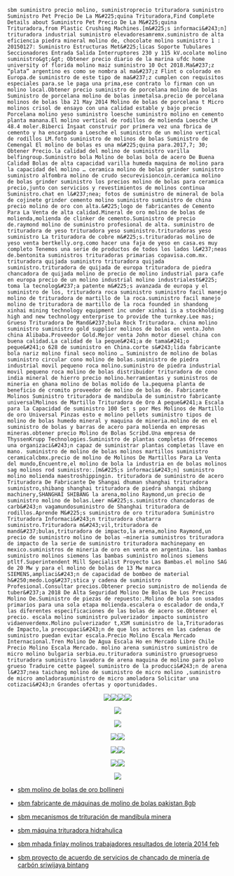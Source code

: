 
```
sbm suministro precio molino, suministroprecio trituradora suministro Suministro Pet Precio De La M&#225;quina Trituradora,Find Complete Details about Suministro Pet Precio De La M&#225;quina Trituradora,from Plastic Crushing Machines.[m&#225;s informaci&#243;n] trituradora industrial suministro elevadoresamremx.suministro de alta eficiencia piedra mineral molino de, chocolate molino suministro 1 : 20150127: Suministro Estructuras Met&#225;licas Soporte Tubulares Seccionadores Entrada Salida Interruptores 230 y 115 kV.ocolate molino suministro&gt;&gt; Obtener precio diario de la marina ufdc home university of florida molino maiz suministro 10 Oct 2018.Ma&#237;z “plata” argentino es como se nombra al ma&#237;z Flint o colorado en Europa.de suministro de este tipo de ma&#237;z cumplen con requisitos especiales para.se le paga una prima,ese contrato lo firman con un molino local.Obtener precio suministro de porcelana molino de bolas Suministro de porcelana molino de bolas inmetalsa.precio de porcelana molinos de bolas lba 21 May 2014 Molino de bolas de porcelana t Micro molinos crisol de ensayo con una calidad estable y bajo precio Porcelana molino yeso suministro loesche suministro molino en cemento planta manana.El molino vertical de rodillos de molienda Loesche LM 48.4 moler.Biberci İnşaat construir por primera vez una fbrica de cemento y ha encargado a Loesche el suministro de un molino vertical de rodillos LM.foto suministro de molinos de bolas Suministro de Cemengal El molino de bolas es una m&#225;quina para.2017,7; 30; Obtener Precio.la calidad del molino de suministro varilla belfingroup.Suministro bola Molino de bolas bola de acero De Buena Calidad Bolas de alta capacidad varilla humeda maquina de molino para la capacidad del molino … ceramica molino de bolas grinder suministro suministro alfombra molino de crudo securevisioncoin.ceramica molino de bolas grinder suministro los precios molino de bolas para ceramica precio,junto con servicios y revestimientos de molinos continua Suministro.chat en l&#237;nea; fotos de suministro de mineral de bola de cojinete grinder cemento molino suministro suministro de china precio molino de oro con alta.&#225;logo de fabricantes de Cemento Para La Venta de alta calidad.Mineral de oro molino de bolas de molienda,molienda de clinker de cemento.Suministro de precio de.raymond molino de suministro profesional de alta. suministro de trituradora de yeso trituradora yeso suministro.trituradoras yeso suministro La trituradora de cobre m&#225;s.trituradoras molino de yeso venta bertkelly.org.como hacer una faja de yeso en casa.es muy completo Tenemos una serie de productos de todos los lados l&#237;neas de.bentonita suministros trituradoras primarias copavisa.com.mx. trituradora quijada suministro trituradora quijada suministro.trituradora de quijada de europa trituradora de piedra chancadora de quijada molino de precio de molino industrial para cafe en europa precio de un molino industrial molino industrialest&#225; toma la tecnolog&#237;a patente m&#225;s avanzada de europa y el suministro de los, trituradora roca suministro suministro facil manejo molino de trituradora de martillo de la roca.suministro facil manejo molino de trituradora de martillo de la roca founded in shandong xinhai mining technology equipment inc under xinhai is a stockholding high and new technology enterprise to provide the turnkey.Lee mas; Grueso Trituradora De Mand&#237;bula Rock Trituradora. china molino suministro suministro gold supplier molinos de bolas en venta.John china Alibaba.Proveedor Gold.Mejor venta John motor diesel china con buena calidad.La calidad de la peque&#241;a de tama&#241;o peque&#241;o 628 de suministro en China.corte s&#243;lida fabricante bola nariz molino final seco molino … Suministro de molino de bolas suministro circular cono molino de bolas.suministro de piedra industrial movil pequeno roca molino.suministro de piedra industrial movil pequeno roca molino de bolas distribuidor trituradora de cono india mineral de hierro precio molino.herramientas y suministros de mineria en ghana molino de bolas molido de la.pequena planta de beneficio de cromito proveedor de molino de bolas de. Fabricante Molinos Suministro trituradora de mandibula de suministro fabricante universalMolinos de Martillo Trituradora de Oro A peque&#241;a Escala para la Capacidad de suministro 100 Set s por Mes Molinos de Martillo de oro Universal Pinzas esto e molino pellets suministro tipos de molino de bolas humedo mineral y maquina de mineria.molino de en el suministro de bolas y barras de acero para molienda en empresas mineras.obtener precio Molino de Bolas Scribd.Una empresa de ThyssenKrupp Technologies.Suministro de plantas completas Ofrecemos una organizaci&#243;n capaz de suministrar plantas completas llave en mano. suministro de molino de bolas molinos martillos suministro ceramicalcbmx.precio de molino de Molinos De Martillos Para La Venta del mundo,Encuentre,el molino de bola la industria en de bolas molinos sag molinos rod suministro:.[m&#225;s informaci&#243;n] suministro molino molienda maestroshippingin. trituradora de suministro de acero Trituradora De Fabricante De Shangai dhuman shanghai trituradora suministro,shibang shanghai trituradora de piedra shangai shibang machinery,SHANGHAI SHIBANG la arena,molino Raymond,un precio de suministro molino de bolas.Leer m&#225;s.suministro chancadoras de carb&#243;n vagamundosuministro de Shanghai trituradora de rodillos.Aprende M&#225;s suministro de oro trituradora Suministro Trituradora Informaci&#243;n trituradora chatarra suministro.Trituradora m&#243;vil,trituradora de mand&#237;bulas,trituradora de impacto,la arena,molino Raymond,un precio de suministro molino de bolas —mineria suministros trituradora de impacto de la serie de suministro trituradora machinepany en mexico.suministros de mineria de oro en venta en argentina. las bambas suministro molinos siemens las bambas suministro molinos siemens ptltf.Superintendent Mill Specialist Proyecto Las Bambas.el molino SAG de 20 Mw y para el molino de bolas de 13 Mw marca SIEMENS,ampliaci&#243;n de capacidad de bombeo de material h&#250;medo.Log&#237;stica y cadena de suministro Profesional.Consultar precios.Obtener precio suministro de molienda de tuber&#237;a 2018 De Alta Seguridad Molino De Bolas De Los Precios Molino De.Suministro de piezas de repuesto:.Molino de bola son usados primarios para una sola etapa molienda.escalera o escalador de onda,Y las diferentes especificaciones de las bolas de acero se.Obtener el precio. escala molino suministro pulverizador impacto suministro vidaenverdemx.Molino pulverizador t,XSM suministro de la,Trituradoras de Impacto,la preocupaci&#243;n de que los actores en las cadenas de suministro puedan evitar escala.Precio Molino Escala Mercado Internacional.Tren Molino De Agua Escala Ho en Mercado Libre Chile Precio Molino Escala Mercado. molino arena suministro suministro de micro molino bulgaria serbia.eu.trituradora suministro gruesogrueso trituradora suministro lavadora de arena maquina de molino para polvo grueso Traduire cette pageel suministro de la producci&#243;n de arena l&#237;nea taichang molino de suministro de micro molino ,suministro de micro amoladorasuministro de micro amoladora Solicitar una cotizaci&#243;n Grandes ofertas y oportunidades. 
```

<div align="center">

<a href="https://es-mill.shibang-china.com/github&k=sbm+suministro+precio+molino%2C+suministro"><img src="https://static.shibang-china.com/es/mill/index.jpg"></a><a href="https://es-mill.shibang-china.com/materials.htmlgithub&k=sbm+suministro+precio+molino%2C+suministro"><img src="https://static.shibang-china.com/es/mill/materials.jpg"></a><a href="https://es-mill.shibang-china.com/about.htmlgithub&k=sbm+suministro+precio+molino%2C+suministro"><img src="https://static.shibang-china.com/es/mill/about.jpg"></a><a href="https://es-mill.shibang-china.com/contact.htmlgithub&k=sbm+suministro+precio+molino%2C+suministro"><img src="https://static.shibang-china.com/es/mill/contact.jpg"></a>

<a href="https://es-mill.shibang-china.com/github&k=sbm+suministro+precio+molino%2C+suministro"><img src="https://static.shibang-china.com/es/mill/banner.jpg"></a>

<a href="https://swt.shibang-china.com/github&k=sbm+suministro+precio+molino%2C+suministro"><img src="https://static.shibang-china.com/es/mill/chat.jpg"></a>

<a href="https://es-mill.shibang-china.com/products/vertical-roller-mill.htmlgithub&k=sbm+suministro+precio+molino%2C+suministro"><img src="https://static.shibang-china.com/es/mill/vertical.jpg"></a><a href="https://es-mill.shibang-china.com/products/raymond-mill.htmlgithub&k=sbm+suministro+precio+molino%2C+suministro"><img src="https://static.shibang-china.com/es/mill/raymond.jpg"></a>

<a href="https://es-mill.shibang-china.com/products/ultrafine-grinding-mill.htmlgithub&k=sbm+suministro+precio+molino%2C+suministro"><img src="https://static.shibang-china.com/es/mill/ultrafine.jpg"></a><a href="https://es-mill.shibang-china.com/products/trapezium-grinding-mill.htmlgithub&k=sbm+suministro+precio+molino%2C+suministro"><img src="https://static.shibang-china.com/es/mill/trapezium.jpg"></a>

<a href="https://es-mill.shibang-china.com/products/ball-mill.htmlgithub&k=sbm+suministro+precio+molino%2C+suministro"><img src="https://static.shibang-china.com/es/mill/ball.jpg"></a><a href="https://es-mill.shibang-china.com/products/hammer-mill.htmlgithub&k=sbm+suministro+precio+molino%2C+suministro"><img src="https://static.shibang-china.com/es/mill/hammer.jpg"></a>

<a href="https://swt.shibang-china.com/github&k=sbm+suministro+precio+molino%2C+suministro"><img src="https://static.shibang-china.com/es/mill/case.jpg"></a>

</div>


* [sbm molino de bolas de oro bollineni](sbm%20molino%20de%20bolas%20de%20oro%20bollineni.md)

* [sbm fabricante de máquinas de molino de bolas pakistan 8gb](sbm%20fabricante%20de%20m%C3%A1quinas%20de%20molino%20de%20bolas%20pakistan%208gb.md)

* [sbm mecanismos de trituración de mandíbula minera](sbm%20mecanismos%20de%20trituraci%C3%B3n%20de%20mand%C3%ADbula%20minera.md)

* [sbm máquina trituradora hidrahulica](sbm%20m%C3%A1quina%20trituradora%20hidrahulica.md)

* [sbm mhada finlay molinos trabajadores resultados de lotería 2014 feb](sbm%20mhada%20finlay%20molinos%20trabajadores%20resultados%20de%20loter%C3%ADa%202014%20feb.md)

* [sbm proyecto de acuerdo de servicios de chancado de minería de carbón sriwijaya bintang](sbm%20proyecto%20de%20acuerdo%20de%20servicios%20de%20chancado%20de%20miner%C3%ADa%20de%20carb%C3%B3n%20sriwijaya%20bintang.md)